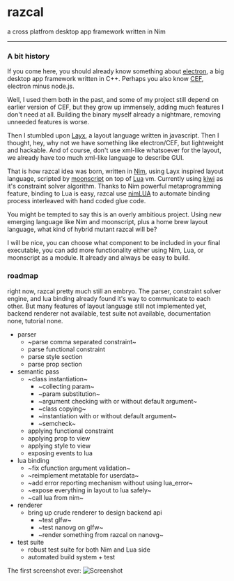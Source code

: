 # razcal

a cross platfrom desktop app framework written in Nim

---

### A bit history

If you come here, you should already know something about [electron](https://electron.atom.io/),
a big desktop app framework written in C++.
Perhaps you also know [CEF](https://bitbucket.org/chromiumembedded/cef), electron minus node.js.

Well, I used them both in the past, and some of my project still depend on earlier version of CEF,
but they grow up immensely, adding much features I don't need at all.
Building the binary myself already a nightmare, removing unneeded features is worse.

Then I stumbled upon [Layx](https://github.com/layxlang/layx), a layout language written in javascript.
Then I thought, hey, why not we have something like electron/CEF, but lightweight and hackable.
And of course, don't use xml-like whatsoever for the layout,
we already have too much xml-like language to describe GUI.

That is how razcal idea was born, written in [Nim](https://nim-lang.org/),
using Layx inspired layout language, scripted by [moonscript](https://moonscript.org/)
on top of [Lua](https://www.lua.org/) vm.
Currently using [kiwi](https://github.com/yglukhov/kiwi) as it's constraint solver algorithm.
Thanks to Nim powerful metaprogramming feature, binding to Lua is easy,
razcal use [nimLUA](https://github.com/jangko/nimLUA) to automate binding process
interleaved with hand coded glue code.

You might be tempted to say this is an overly ambitious project.
Using new emerging language like Nim and moonscript,
plus a home brew layout language, what kind of hybrid mutant razcal will be?

I will be nice, you can choose what component to be included in your final executable,
you can add more functionality either using Nim, Lua, or moonscript as a module.
It already and always be easy to build.
### roadmap

right now, razcal pretty much still an embryo.
The parser, constraint solver engine,
and lua binding already found it's way to communicate to each other.
But many features of layout language still not implemented yet,
backend renderer not available, test suite not available,
documentation none, tutorial none.

* parser
  * ~parse comma separated constraint~
  * parse functional constraint
  * parse style section
  * parse prop section
* semantic pass
  * ~class instantiation~
    * ~collecting param~
    * ~param substitution~
    * ~argument checking with or without default argument~
    * ~class copying~
    * ~instantiation with or without default argument~
    * ~semcheck~
  * applying functional constraint
  * applying prop to view
  * applying style to view
  * exposing events to lua
* lua binding
  * ~fix cfunction argument validation~
  * ~reimplement metatable for userdata~
  * ~add error reporting mechanism without using lua_error~
  * ~expose everything in layout to lua safely~
  * ~call lua from nim~
* renderer
  * bring up crude renderer to design backend api
    * ~test glfw~
    * ~test nanovg on glfw~
    * ~render something from razcal on nanovg~
* test suite
  * robust test suite for both Nim and Lua side
  * automated build system + test

The first screenshot ever:
![Screenshot](https://github.com/jangko/razcal/tree/master/examples/screenshot-1.png)
